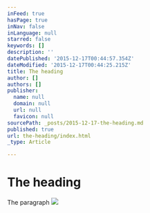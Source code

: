 ```yaml
---
inFeed: true
hasPage: true
inNav: false
inLanguage: null
starred: false
keywords: []
description: ''
datePublished: '2015-12-17T00:44:57.354Z'
dateModified: '2015-12-17T00:44:25.215Z'
title: The heading
author: []
authors: []
publisher:
  name: null
  domain: null
  url: null
  favicon: null
sourcePath: _posts/2015-12-17-the-heading.md
published: true
url: the-heading/index.html
_type: Article

---
```

# The heading

The paragraph
![](https://the-grid-user-content.s3-us-west-2.amazonaws.com/72d0f766-26a0-4a08-aae7-189225b12959.jpg)